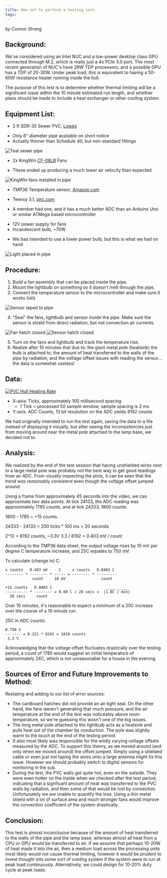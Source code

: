 ```yaml
---
title: How not to perform a heating test..
tags:
---
```

*by Connor Strang*

## Background:

We've considered using an Intel NUC and a low-power desktop class GPU connected through M.2, which is really just a 4x PCIe 3.0 port. The most recent generation of NUC's have 28W TDP processors, and a possible GPU has a TDP of 20-30W. Under peak load, this is equivalent to having a 50-60W resistance heater running inside the hull.

The purpose of this test is to determine whether thermal limiting will be a significant issue within the 10 minute estimated run length, and whether plans should be made to include a heat exchanger or other cooling system.

## Equipment List:

* 2 ft SDR-35 Sewer PVC, [Lowes](https://www.lowes.com/pd/Charlotte-Pipe-6-in-x-2-ft-Sewer-Main-PVC-Pipe/4757741)
 - Only 6" diameter pipe available on short notice
 - Actually thinner than Schedule 40, but non-standard fittings

![Teal sewer pipe](sdr35_pvc.jpg)

* 2x KingWin [CF-08LB](http://www.kingwin.com/cooling/case-fans/cf-08lb-6/) Fans
 - These ended up producing a much lower air velocity than expected

![KingWin fans installed in pipe](fans_in_pipe.jpg)

* TMP36 Temperature sensor, [Amazon.com](https://www.amazon.com/KOOKYE-Temperature-TMP36-Precision-Raspberry/dp/B01GH32AQU)

* Teensy 3.1, [pjrc.com](https://www.pjrc.com/teensy/teensy31.html)
 - A member had one, and it has a much better ADC than an Arduino Uno or similar ATMega based microcontroller

* 12V power supply for fans
* Incandescent bulb, ~70W
 - We had intended to use a lower power bulb, but this is what we had on hand

![Light placed in pipe](light_off.jpg)

## Procedure:

1. Build a fan assembly that can be placed inside the pipe.
2. Mount the lightbulb on something so it doesn't melt through the pipe.
3. Connect the temperature sensor to the microcontroller and make sure it works (ish)

![Sensor taped to pipe](sensor_unsealed.jpg)

4. "Seal" the fans, lightbulb and sensor inside the pipe. Make sure the sensor is shield from direct radiation, but not convection air currents.

![Fan hatch closed](fans_sealed.jpg) ![Sensor hatch closed](sensor_sealed.jpg)

5. Turn on the fans and lightbulb and track the temperature rise.
6. Realize after 10 minutes that due to: the giant metal pole (heatsink) the bulb is attached to, the amount of heat transferred to the walls of the pipe by radiation, and the voltage offset issues with reading the sensor... the data is somewhat useless!

## Data:

[![PVC Hull Heating Rate](http://i3.ytimg.com/vi/PjmJEIpyb-Q/maxresdefault.jpg)](https://www.youtube.com/watch?v=PjmJEIpyb-Q "PVC Hull Heating Rate")
  
* X-axis: Ticks, approximately 100 millisecond spacing
	- 1 Tick = processed 50 sample window, sample spacing is 2 ms
* Y-axis: ADC Counts, 13 bit resolution on the ADC yields 8192 counts

We had originally intended to run the test again, saving the data to a file instead of displaying it visually, but after seeing the inconsistencies just from moving around near the metal pole attached to the lamp base, we decided not to.

## Analysis:

We realized by the end of the test session that having unshielded wires next to a large metal pole was probably not the best way to get good readings from an ADC. From visually inspecting the plots, it can be seen that the *trend was reasonably consistent* even though the voltage offset jumped around.

Using a frame from approximately 45 seconds into the video, we can approximate two data points. At tick 24133, the ADC reading was approximately 1785 counts, and at tick 24333, 1800 counts.

1800 - 1785 = +15 counts.

24333 - 24133 = 200 ticks * 100 ms = 20 seconds

2^13 = 8192 counts, ~3.3V
3.3 / 8192 = 0.403 mV / count

According to the TMP36 data sheet, the output voltage rises by 10 mV per degree C temperature increase, and 25C equates to 750 mV.

To calculate (change in) C:

```
x counts   0.403 mV     C     x counts   0.0403 C
-------- * -------- * ----- = -------- * ---------
            count     10 mV                count

+15 counts   0.0403 C                        __________
---------- * -------- = 0.60 C / 20 secs =  |1.8C / min|
  20 secs     count
```

Over 10 minutes, it's reasonable to expect a *minimum* of a 20C increase over the course of a 10 minute run.

25C in ADC counts:

```
0.750 V
------- = 0.221 * 8192 = 1810 counts
 3.3 V
```

Acknowledging that the voltage offset fluctuates drastically over the testing period, a count of 1785 would suggest an initial temperature of approximately 24C, which is not unreasonable for a house in the evening.



## Sources of Error and Future Improvements to Method:

Restating and adding to our list of error sources:

 * The cardboard hatches did not provide an air tight seal. On the other hand, the fans weren't generating that much pressure, and the air temperature at the end of the test was noticeably above room temperature, so we're guessing this wasn't one of the big issues.
 * The long metal pole attached to the lightbulb acts as a heatsink and pulls heat out of the chamber by conduction. The pole was slightly warm to the touch at the end of the testing period.
 * It also most likely was responsible for the wildly varying voltage offsets measured by the ADC. To support this theory, as we moved around (and only when we moved around) the offset jumped. Simply using a shielded cable or even just not taping the wires onto a large antenna might fix this issue. However we should probably switch to digital sensors for nonitoring in the sub.
 * During the test, the PVC walls got quite hot, even on the outside. They were even hotter on the inside when we checked after the test period, indicating that a signficant amount of heat was transferred to the PVC walls by radiation, and then some of that would be lost by convection. Unfortunately we are unable to quantify the loss. Using a thin metal shield with a lot of surface area and much stronger fans would improve the convection coefficient of the system drastically.

## Conclusion:

This test is almost inconclusive because of the amount of heat transferred to the walls of the pipe and the lamp base, whereas almost all heat from a CPU or GPU would be transferred to air.
If we assume that perhaps 10-20W of heat made it into the air, then a medium load across the processing units most likely would not cause thermal limiting, however it would be prudent to invest thought into some sort of cooling system if the system were to run at peak load continuously. Alternatively, we could design for 10-20% duty cycle at peak loads.